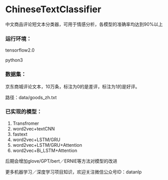 # ChineseTextClassifier
中文商品评论短文本分类器，可用于情感分析，各模型的准确率均达到90%以上

### **运行环境：**

tensorflow2.0

python3



### 数据集：

京东商城评论文本，10万条，标注为0的是差评，标注为1的是好评。

路径：data/goods_zh.txt



### **已实现的模型：**

1. Transfromer
2. word2vec+textCNN
3. fastext
4. word2vec+LSTM/GRU
5. word2vec+LSTM/GRU+Attention
6. word2vec+Bi_LSTM+Attention


后期会增加glove/GPT/bert／ERNIE等方法对模型的改进

更多机器学习／深度学习项目知识，欢迎关注微信公众号ID：datanlp

